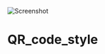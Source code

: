 ![Screenshot ](https://user-images.githubusercontent.com/108854400/233425094-adced87e-ac87-4f44-a8cc-aca859da2a10.png)
# QR_code_style
